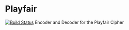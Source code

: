 # Playfair
[![Build Status](https://travis-ci.org/PenguinRage/Playfair.svg?branch=master)](https://travis-ci.org/PenguinRage/Playfair)
Encoder and Decoder for the Playfair Cipher

